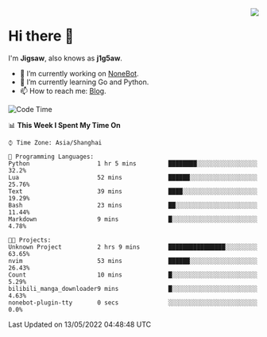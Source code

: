 <a href="#">
  <img align="right" src="https://github-readme-stats.vercel.app/api?username=j1g5awi&count_private=true&show_icons=true&title_color=80070B&text_color=B3B3B3&bg_color=212121&icon_color=80070B" />
</a>

# Hi there 👋

I'm **Jigsaw**, also knows as **j1g5aw**.

- 🔭 I’m currently working on [NoneBot](https://github.com/nonebot).
- 🌱 I’m currently learning Go and Python.
- 📫 How to reach me: [Blog](https://blog.maddestroyer.xyz/).

<!--START_SECTION:waka-->
![Code Time](http://img.shields.io/badge/Code%20Time-0%20secs-blue)

📊 **This Week I Spent My Time On** 

```text
⌚︎ Time Zone: Asia/Shanghai

💬 Programming Languages: 
Python                   1 hr 5 mins         ████████░░░░░░░░░░░░░░░░░   32.2% 
Lua                      52 mins             ██████░░░░░░░░░░░░░░░░░░░   25.76% 
Text                     39 mins             ████░░░░░░░░░░░░░░░░░░░░░   19.29% 
Bash                     23 mins             ██░░░░░░░░░░░░░░░░░░░░░░░   11.44% 
Markdown                 9 mins              █░░░░░░░░░░░░░░░░░░░░░░░░   4.78%

🐱‍💻 Projects: 
Unknown Project          2 hrs 9 mins        ████████████████░░░░░░░░░   63.65% 
nvim                     53 mins             ██████░░░░░░░░░░░░░░░░░░░   26.43% 
Count                    10 mins             █░░░░░░░░░░░░░░░░░░░░░░░░   5.29% 
bilibili_manga_downloader9 mins              █░░░░░░░░░░░░░░░░░░░░░░░░   4.63% 
nonebot-plugin-tty       0 secs              ░░░░░░░░░░░░░░░░░░░░░░░░░   0.0%

```


 Last Updated on 13/05/2022 04:48:48 UTC
<!--END_SECTION:waka-->
